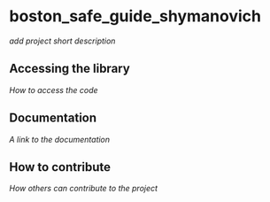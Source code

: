 # boston_safe_guide_shymanovich

*add project short description*

## Accessing the library

*How to access the code*

## Documentation

*A link to the documentation*

## How to contribute

*How others can contribute to the project*